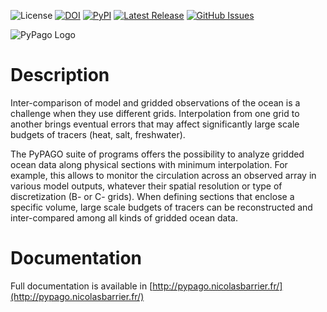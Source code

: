 ![License](https://img.shields.io/github/license/barriern/PyPago)
[![DOI](https://zenodo.org/badge/154350333.svg)](https://zenodo.org/badge/latestdoi/154350333)
[![PyPI](https://img.shields.io/pypi/v/pypago)](https://pypi.org/project/pypago/)
[![Latest Release](https://img.shields.io/github/release/barriern/PyPago)](https://github.com/barriern/PyPago/releases)
[![GitHub Issues](https://img.shields.io/github/issues/barriern/PyPago)](https://github.com/barriern/PyPago/issues)

![PyPago Logo](http://pypago.nicolasbarrier.fr/_images/pago_background.jpg)

# Description

Inter-comparison of model and gridded observations of the ocean is a challenge when they use different grids. 
Interpolation from one grid to another brings eventual errors that may affect significantly large scale budgets of tracers (heat, salt, freshwater). 

The PyPAGO suite of programs offers the possibility to analyze gridded ocean data along physical sections with minimum interpolation. 
For example, this allows to monitor the circulation across an observed array in various model outputs, whatever their spatial resolution or type of discretization (B- or C- grids). 
When defining sections that enclose a specific volume, large scale budgets of tracers can be reconstructed and inter-compared among all kinds of gridded ocean data.

# Documentation

Full documentation is available in [http://pypago.nicolasbarrier.fr/](http://pypago.nicolasbarrier.fr/)
